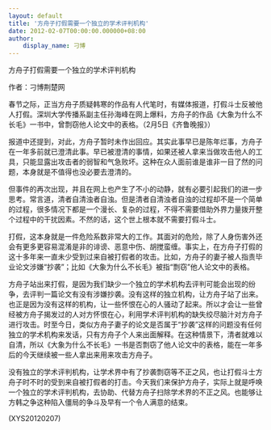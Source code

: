 ```yaml
---
layout: default
title: '方舟子打假需要一个独立的学术评判机构'
date: 2012-02-07T00:00:00.000000+08:00
author:
    display_name: 刁博
---
```


方舟子打假需要一个独立的学术评判机构

作者：刁博荆楚网

春节之际，正当方舟子质疑韩寒的作品有人代笔时，有媒体报道，打假斗士反被他人打假。深圳大学传播系副主任孙海峰在网上爆料，方舟子的作品《大象为什么不长毛》一书中，曾剽窃他人论文中的表格。（2月5日《齐鲁晚报》）

报道中还提到，对此，方舟子暂时未作出回应。其实此事早已是陈年烂事，方舟子在一年多前就已澄清此事。早已被澄清的事情，如果还被人拿来当做攻击他人的工具，只能显露出攻击者的弱智和气急败坏。这种在众人面前谁是谁非一目了然的问题，本身就是不值得也没必要去澄清的。

但事件的再次出现，并且在网上也产生了不小的动静，就有必要引起我们的进一步思考。常言道，清者自清浊者自浊。但是清者自清浊者自浊的过程却不是一个简单的过程，很多情况下都是一个漫长、复杂的过程，不得不需要借助外界力量拨开整个过程中的干扰因素。不然的话，这个世上根本就不需要打假斗士。

打假，这本身就是一件危险系数非常大的工作。其面对的危险，除了人身伤害外还会有更多更容易混淆是非的诽谤、恶意中伤、胡搅蛮缠。事实上，在方舟子打假的这十多年来一直未少受到过来自被打假者的攻击。比如，方舟子的妻子被人指责毕业论文涉嫌“抄袭”；比如《大象为什么不长毛》被指“剽窃”他人论文中的表格。

方舟子站出来打假，是因为我们缺少一个独立的学术机构去评判可能会出现的纷争，去评判一篇论文有没有涉嫌抄袭。没有这样的独立机构，让方舟子站了出来。也正是因为没有这样的机构，让一些怀恨在心的人骚动了起来。所以才会让一些曾经被方舟子揭发过的人对方怀恨在心，利用学术评判机构的缺失绞尽脑汁对方舟子进行攻击。时至今日，类似方舟子妻子的论文是否属于“抄袭”这样的问题没有任何独立的学术机构来发话，只有方舟子个人来出面解释。在这种情景下，清者就难以自清，所以《大象为什么不长毛》一书是否剽窃了他人论文中的表格，能在一年多后的今天继续被一些人拿出来用来攻击方舟子。

没有独立的学术评判机构，让学术界中有了抄袭剽窃等不正之风，也让打假斗士方舟子时不时的受到来自被打假者的打击。今天我们来保护方舟子，实际上就是呼唤一个独立的学术评判机构，去协助、代替方舟子扫除学术界的不正之风。也能够让方韩之争这种陷入僵局的争斗及早有一个令人满意的结束。

(XYS20120207)

